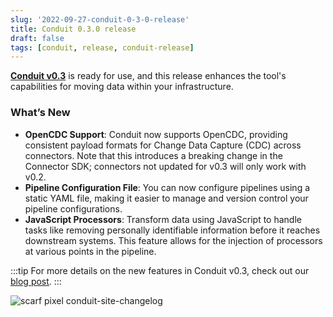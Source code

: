 ```yaml
---
slug: '2022-09-27-conduit-0-3-0-release'
title: Conduit 0.3.0 release
draft: false
tags: [conduit, release, conduit-release]
---
```


[**Conduit v0.3**](https://github.com/ConduitIO/conduit/releases/tag/v0.3.0) is ready for use, and this release enhances the tool's capabilities for moving data within your infrastructure.

<!--truncate-->

### What’s New

- **OpenCDC Support**: Conduit now supports OpenCDC, providing consistent payload formats for Change Data Capture (CDC) across connectors. Note that this introduces a breaking change in the Connector SDK; connectors not updated for v0.3 will only work with v0.2.
- **Pipeline Configuration File**: You can now configure pipelines using a static YAML file, making it easier to manage and version control your pipeline configurations.
- **JavaScript Processors**: Transform data using JavaScript to handle tasks like removing personally identifiable information before it reaches downstream systems. This feature allows for the injection of processors at various points in the pipeline.

:::tip
For more details on the new features in Conduit v0.3, check out our [blog post](https://meroxa.com/blog/conduit-0.3/).
:::

![scarf pixel conduit-site-changelog](https://static.scarf.sh/a.png?x-pxid=b43cda70-9a98-4938-8857-471cc05e99c5)